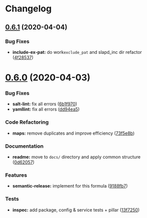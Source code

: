 # Changelog

## [0.6.1](https://github.com/saltstack-formulas/openldap-formula/compare/v0.6.0...v0.6.1) (2020-04-04)


### Bug Fixes

* **include-ex-pat:** do work`exclude_pat` and slapd_inc dir refactor ([4f28537](https://github.com/saltstack-formulas/openldap-formula/commit/4f285378a74ea1745b0f26bc66dc350de81f4a57))

# [0.6.0](https://github.com/saltstack-formulas/openldap-formula/compare/v0.5.4...v0.6.0) (2020-04-03)


### Bug Fixes

* **salt-lint:** fix all errors ([6b1f970](https://github.com/saltstack-formulas/openldap-formula/commit/6b1f970eaabf6267205c819416a1503616df53c1))
* **yamllint:** fix all errors ([dd94ea5](https://github.com/saltstack-formulas/openldap-formula/commit/dd94ea5373ede5fa91737933c164abb7b87c746b))


### Code Refactoring

* **maps:** remove duplicates and improve efficiency ([73f5e8b](https://github.com/saltstack-formulas/openldap-formula/commit/73f5e8bf7e169c381cca8d65f732486a247252c6))


### Documentation

* **readme:** move to `docs/` directory and apply common structure ([0d62057](https://github.com/saltstack-formulas/openldap-formula/commit/0d6205791e74e04d065c41d2564cde01815d28ce))


### Features

* **semantic-release:** implement for this formula ([9188fb7](https://github.com/saltstack-formulas/openldap-formula/commit/9188fb7a7dd16af3e26fc20c39774ec4d9c54bfd))


### Tests

* **inspec:** add package, config & service tests + pillar ([13f7250](https://github.com/saltstack-formulas/openldap-formula/commit/13f725032b1db0b37928b318c81816ce8da967e7))
